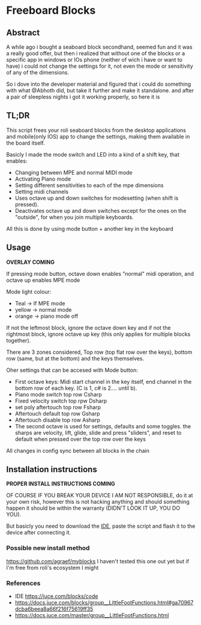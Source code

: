# Freeboard Blocks


## Abstract
A while ago i bought a seaboard block secondhand, seemed fun and it was a really good offer, but then i realized that without one of the blocks or a specific app in windows or IOs phone (neither of wich i have or want to have) i could not change the settings for it, not even the mode or sensitivity of any of the dimensions.

So i dove into the developer material and figured that i could do something with what @Abhoth did, but take it further and make it standalone. and after a pair of sleepless nights i got it working properly, so here it is

## TL;DR

This script frees your roli seaboard blocks from the desktop applications and mobile(only IOS) app to change the settings, making them available in the board itself.

Basicly I made the mode switch and LED into a kind of a shift key, that enables:
- Changing between MPE and normal MIDI mode
- Activating Piano mode
- Setting different sensitivities to each of the mpe dimensions
- Setting midi channels
- Uses octave up and down switches for modesetting (when shift is pressed).
- Deactivates octave up and down switches except for the ones on the "outside", for when you join multiple keyboards.

All this is done by using mode button + another key in the keyboard 

## Usage
**OVERLAY COMING**

If pressing mode button, octave down enables "normal" midi operation, and octave up enables MPE mode

Mode light colour:
  * Teal -> If MPE mode
  * yellow -> normal mode
  * orange -> piano mode off

If not the leftmost block, ignore the octave down key and if not the rightmost block, ignore octave up key (this only applies for multiple blocks together).

There are 3 zones considered, Top row (top flat row over the keys), bottom row (same, but at the bottom) and the keys themselves.

Oher settings that can be accesed with Mode button:
  * First octave keys: Midi start channel in the key itself, end channel in the bottom row of each key. (C is 1, c# is 2.... until b).
  * Piano mode switch top row Csharp
  * Fixed velocity switch top rpw Dsharp
  * set poly aftertouch top row Fsharp
  * Aftertouch default top row Gsharp
  * Aftertouch disable top row Asharp
  * The second octave is used for settings, defaults and some toggles. the sharps are velocity, lift, glide, slide and press "sliders", and reset to default when pressed over the top row over the keys

All changes in config sync between all blocks in the chain

## Installation instructions
**PROPER INSTALL INSTRUCTIONS COMING**

OF COURSE IF YOU BREAK YOUR DEVICE I AM NOT RESPONSIBLE, do it at your own risk, however this is not hacking anything and should something happen it should be within the warranty (DIDN'T LOOK IT UP, YOU DO YOU).


But basicly you need to download the [IDE](https://juce.com/blocks/code), paste the script and flash it to the device after connecting it.

### Possible new install method
https://github.com/agraef/myblocks
I haven't tested this one out yet but if I'm free from roli's ecosystem I might


### References
- IDE https://juce.com/blocks/code
- https://docs.juce.com/blocks/group__LittleFootFunctions.html#ga70967dcba6beea8a66f216f75619ff35 
- https://docs.juce.com/master/group__LittleFootFunctions.html
